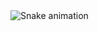 <img src="https://raw.githubusercontent.com/Mahdiip323231/Mahdiip323231/output/snake.svg" alt="Snake animation" />
